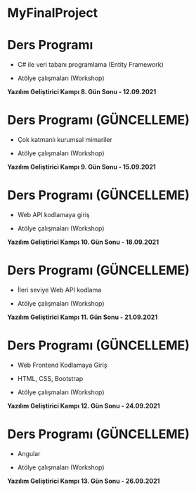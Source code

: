 # MyFinalProject

<h1>Ders Programı</h1>

* C# ile veri tabanı programlama (Entity Framework)

* Atölye çalışmaları (Workshop)

<b> Yazılım Geliştirici Kampı 8. Gün Sonu - 12.09.2021 </b>

<h1> Ders Programı (GÜNCELLEME) </h1>

* Çok katmanlı kurumsal mimariler

* Atölye çalışmaları (Workshop)

<b> Yazılım Geliştirici Kampı 9. Gün Sonu - 15.09.2021 </b>
  
<h1>Ders Programı (GÜNCELLEME)</h1>

* Web API kodlamaya giriş

* Atölye çalışmaları (Workshop)

<b> Yazılım Geliştirici Kampı 10. Gün Sonu - 18.09.2021 </b>

<h1>Ders Programı (GÜNCELLEME)</h1>

* İleri seviye Web API kodlama

* Atölye çalışmaları (Workshop)

<b> Yazılım Geliştirici Kampı 11. Gün Sonu - 21.09.2021 </b>

<h1>Ders Programı (GÜNCELLEME)</h1>

* Web Frontend Kodlamaya Giriş

* HTML, CSS, Bootstrap
 
* Atölye çalışmaları (Workshop)

<b> Yazılım Geliştirici Kampı 12. Gün Sonu - 24.09.2021 </b>


<h1>Ders Programı (GÜNCELLEME)</h1>

* Angular

* Atölye çalışmaları (Workshop)

<b> Yazılım Geliştirici Kampı 13. Gün Sonu - 26.09.2021 </b>
